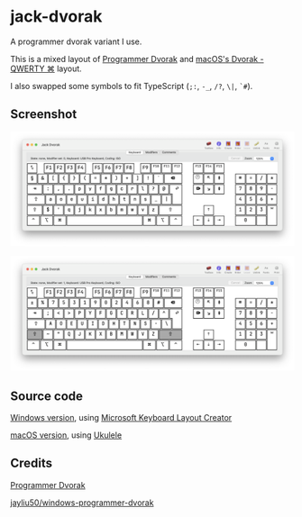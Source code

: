 # jack-dvorak

A programmer dvorak variant I use.

This is a mixed layout of [Programmer Dvorak] and [macOS's Dvorak - QWERTY ⌘](https://en.wikipedia.org/wiki/Dvorak_keyboard_layout#Mac_OS:~:text=Apple%20also%20includes%20a%20Dvorak%20variant%20they%20call%20%22Dvorak%C2%A0%E2%80%93%20Qwerty%20%E2%8C%98%22.%20With%20this%20layout%2C%20the%20keyboard%20temporarily%20becomes%20QWERTY%20when%20the%20Command%20(%E2%8C%98/Apple)%20key%20is%20held%20down.) layout.

I also swapped some symbols to fit TypeScript (`;:`, `-_`, `/?`, `\|`, <code>`#</code>).

## Screenshot

![Screenshot of normal state](./normal.png "Screenshot of normal state")

![Screenshot of shift state](./shift.png "Screenshot of shift state")

## Source code

[Windows version](./jack-dvorak.klc), using [Microsoft Keyboard Layout Creator](https://www.microsoft.com/en-us/download/details.aspx?id=102134)

[macOS version](<./Jack Dvorak.keylayout>), using [Ukulele](https://software.sil.org/ukelele/)

## Credits

[Programmer Dvorak][Programmer Dvorak]

[jayliu50/windows-programmer-dvorak](https://github.com/jayliu50/windows-programmer-dvorak)

[Programmer Dvorak]: http://www.kaufmann.no/roland/dvorak/
